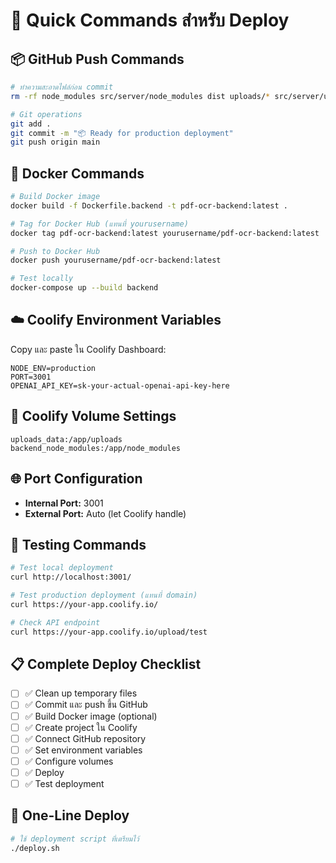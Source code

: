 # 🚀 Quick Commands สำหรับ Deploy

## 📦 GitHub Push Commands

```bash
# ทำความสะอาดไฟล์ก่อน commit
rm -rf node_modules src/server/node_modules dist uploads/* src/server/uploads/*

# Git operations
git add .
git commit -m "📦 Ready for production deployment"
git push origin main
```

## 🐳 Docker Commands

```bash
# Build Docker image
docker build -f Dockerfile.backend -t pdf-ocr-backend:latest .

# Tag for Docker Hub (แทนที่ yourusername)
docker tag pdf-ocr-backend:latest yourusername/pdf-ocr-backend:latest

# Push to Docker Hub
docker push yourusername/pdf-ocr-backend:latest

# Test locally
docker-compose up --build backend
```

## ☁️ Coolify Environment Variables

Copy และ paste ใน Coolify Dashboard:

```
NODE_ENV=production
PORT=3001
OPENAI_API_KEY=sk-your-actual-openai-api-key-here
```

## 🔧 Coolify Volume Settings

```
uploads_data:/app/uploads
backend_node_modules:/app/node_modules
```

## 🌐 Port Configuration

- **Internal Port:** 3001
- **External Port:** Auto (let Coolify handle)

## 🧪 Testing Commands

```bash
# Test local deployment
curl http://localhost:3001/

# Test production deployment (แทนที่ domain)
curl https://your-app.coolify.io/

# Check API endpoint
curl https://your-app.coolify.io/upload/test
```

## 📋 Complete Deploy Checklist

- [ ] ✅ Clean up temporary files
- [ ] ✅ Commit และ push ขึ้น GitHub
- [ ] ✅ Build Docker image (optional)
- [ ] ✅ Create project ใน Coolify
- [ ] ✅ Connect GitHub repository
- [ ] ✅ Set environment variables
- [ ] ✅ Configure volumes
- [ ] ✅ Deploy
- [ ] ✅ Test deployment

## 🚀 One-Line Deploy

```bash
# ใช้ deployment script ที่เตรียมไว้
./deploy.sh
``` 